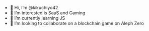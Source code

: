 - 👋 Hi, I’m @kikuchiyo42
- 👀 I’m interested is SaaS and Gaming
- 🌱 I’m currently learning JS
- 💞️ I’m looking to collaborate on a blockchain game on Aleph Zero


